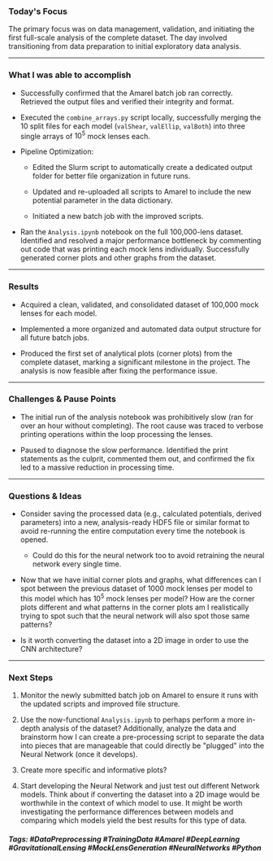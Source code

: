 ### Today's Focus

The primary focus was on data management, validation, and initiating the first full-scale analysis of the complete dataset. The day involved transitioning from data preparation to initial exploratory data analysis.
***
### What I was able to accomplish

- Successfully confirmed that the Amarel batch job ran correctly. Retrieved the output files and verified their integrity and format.

- Executed the `combine_arrays.py` script locally, successfully merging the 10 split files for each model (`valShear`, `valEllip`, `valBoth`) into three single arrays of $10^5$ mock lenses each.

- Pipeline Optimization:
    - Edited the Slurm script to automatically create a dedicated output folder for better file organization in future runs.
        
    - Updated and re-uploaded all scripts to Amarel to include the new potential parameter in the data dictionary.
        
    - Initiated a new batch job with the improved scripts.

- Ran the `Analysis.ipynb` notebook on the full 100,000-lens dataset. Identified and resolved a major performance bottleneck by commenting out code that was printing each mock lens individually. Successfully generated corner plots and other graphs from the dataset. 
***
### Results

- Acquired a clean, validated, and consolidated dataset of 100,000 mock lenses for each model.

- Implemented a more organized and automated data output structure for all future batch jobs.

- Produced the first set of analytical plots (corner plots) from the complete dataset, marking a significant milestone in the project. The analysis is now feasible after fixing the performance issue. 
***
### Challenges & Pause Points

- The initial run of the analysis notebook was prohibitively slow (ran for over an hour without completing). The root cause was traced to verbose printing operations within the loop processing the lenses.

- Paused to diagnose the slow performance. Identified the print statements as the culprit, commented them out, and confirmed the fix led to a massive reduction in processing time. 
***
### Questions & Ideas

- Consider saving the processed data (e.g., calculated potentials, derived parameters) into a new, analysis-ready HDF5 file or similar format to avoid re-running the entire computation every time the notebook is opened. 
	- Could do this for the neural network too to avoid retraining the neural network every single time.

- Now that we have initial corner plots and graphs, what differences can I spot between the previous dataset of 1000 mock lenses per model to this model which has $10^5$ mock lenses per model? How are the corner plots different and what patterns in the corner plots am I realistically trying to spot such that the neural network will also spot those same patterns? 

- Is it worth converting the dataset into a 2D image in order to use the CNN architecture? 
***
### Next Steps

1. Monitor the newly submitted batch job on Amarel to ensure it runs with the updated scripts and improved file structure.
    
2. Use the now-functional `Analysis.ipynb` to perhaps perform a more in-depth analysis of the dataset? Additionally, analyze the data and brainstorm how I can create a pre-processing script to separate the data into pieces that are manageable that could directly be "plugged" into the Neural Network (once it develops).
    
3. Create more specific and informative plots? 
    
4. Start developing the Neural Network and just test out different Network models. Think about if converting the dataset into a 2D image would be worthwhile in the context of which model to use. It might be worth investigating the performance differences between models and comparing which models yield the best results for this type of data.

##### Tags: #DataPreprocessing #TrainingData #Amarel #DeepLearning #GravitationalLensing #MockLensGeneration #NeuralNetworks #Python 




